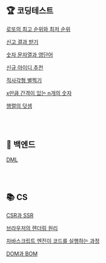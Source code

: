 ## 🏆 **코딩테스트**

[로또의 최고 순위와 최저 순위](https://github.com/kminzy/codingtest/blob/main/minzy/%EB%A1%9C%EB%98%90%EC%9D%98%EC%B5%9C%EA%B3%A0%EC%88%9C%EC%9C%84%EC%99%80%EC%B5%9C%EC%A0%80%EC%88%9C%EC%9C%84.py)

[신고 결과 받기](https://github.com/kminzy/codingtest/blob/main/minzy/%EC%8B%A0%EA%B3%A0%EA%B2%B0%EA%B3%BC%EB%B0%9B%EA%B8%B0.py)

[숫자 문자열과 영단어](https://github.com/kminzy/codingtest/blob/main/minzy/%EC%88%AB%EC%9E%90%EB%AC%B8%EC%9E%90%EC%97%B4%EA%B3%BC%EC%98%81%EB%8B%A8%EC%96%B4.py)

[신규 아이디 추천](https://github.com/kminzy/codingtest/blob/main/minzy/%EC%8B%A0%EA%B7%9C%EC%95%84%EC%9D%B4%EB%94%94%EC%B6%94%EC%B2%9C.py)

[직사각형 별찍기](https://github.com/kminzy/codingtest/blob/main/minzy/%EC%A7%81%EC%82%AC%EA%B0%81%ED%98%95%EB%B3%84%EC%B0%8D%EA%B8%B0.py)

[x만큼 간격이 있는 n개의 숫자](https://github.com/kminzy/codingtest/blob/main/minzy/x%EB%A7%8C%ED%81%BC%EA%B0%84%EA%B2%A9%EC%9D%B4%EC%9E%88%EB%8A%94n%EA%B0%9C%EC%9D%98%EC%88%AB%EC%9E%90.py)

[행렬의 덧셈](https://github.com/kminzy/codingtest/blob/main/minzy/%ED%96%89%EB%A0%AC%EC%9D%98%EB%8D%A7%EC%85%88.py)

<br><br>

## 🎯 **백엔드**
[DML](https://two-infinity-and-beyond.tistory.com/76)

<br><br>

## 📚 **CS**

[CSR과 SSR](https://two-infinity-and-beyond.tistory.com/75)

[브라우저의 렌더링 원리](https://two-infinity-and-beyond.tistory.com/77)

[자바스크립트 엔진이 코드를 실행하는 과정](https://two-infinity-and-beyond.tistory.com/78)

[DOM과 BOM](https://two-infinity-and-beyond.tistory.com/79)
